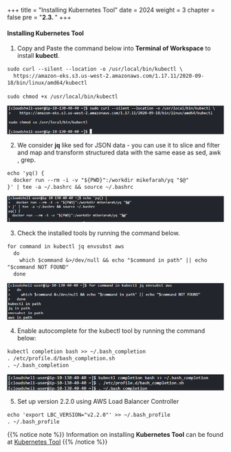+++
title = "Installing Kubernetes Tool"
date = 2024
weight = 3
chapter = false
pre = "<b>2.3. </b>"
+++

#### Installing Kubernetes Tool

1. Copy and Paste the command below into **Terminal of Workspace** to install **kubectl**.
```
sudo curl --silent --location -o /usr/local/bin/kubectl \
  https://amazon-eks.s3.us-west-2.amazonaws.com/1.17.11/2020-09-18/bin/linux/amd64/kubectl

sudo chmod +x /usr/local/bin/kubectl
```
![00001-install-kubernetes-tool](/images/2-preparation-steps/3-install-kubernetes-tool/00001-Install-Kubernetes-Tool.png?width=90pc)

2. We consider **jq** like sed for JSON data - you can use it to slice and filter and map and transform structured data with the same ease as sed, awk , grep.

```
echo 'yq() {
  docker run --rm -i -v "${PWD}":/workdir mikefarah/yq "$@"
}' | tee -a ~/.bashrc && source ~/.bashrc
```
![00002-install-kubernetes-tool](/images/2-preparation-steps/3-install-kubernetes-tool/00002-Install-Kubernetes-Tool.png?width=90pc)

3. Check the installed tools by running the command below.
```
for command in kubectl jq envsubst aws
  do
    which $command &>/dev/null && echo "$command in path" || echo "$command NOT FOUND"
  done
```
![00003-install-kubernetes-tool](/images/2-preparation-steps/3-install-kubernetes-tool/00003-Install-Kubernetes-Tool.png?width=90pc)

4. Enable autocomplete for the kubectl tool by running the command below:
```
kubectl completion bash >> ~/.bash_completion
. /etc/profile.d/bash_completion.sh
. ~/.bash_completion
```
![00004-install-kubernetes-tool](/images/2-preparation-steps/3-install-kubernetes-tool/00004-Install-Kubernetes-Tool.png?width=90pc)

5. Set up version 2.2.0 using AWS Load Balancer Controller
```
echo 'export LBC_VERSION="v2.2.0"' >> ~/.bash_profile
. ~/.bash_profile
```

{{% notice note %}}
Information on installing **Kubernetes Tool** can be found at [Kubernetes Tool](https://docs.aws.amazon.com/eks/latest/userguide/install-kubectl.html)
{{% /notice %}}

